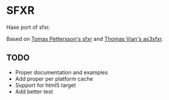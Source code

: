 SFXR
====

Haxe port of sfxr.

Based on [Tomas Pettersson's sfxr](http://www.drpetter.se/project_sfxr.html) and [Thomas Vian's as3sfxr](http://www.superflashbros.net/as3sfxr/).

TODO
----
- Proper documentation and examples
- Add proper per platform cache
- Support for html5 target
- Add better test

